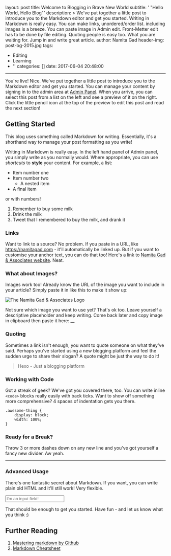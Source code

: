 layout: post
title: Welcome to Blogging in Brave New World
subtitle: ' "Hello World, Hello Blog"'
description: >
  We've put together a little post to introduce you to the Markdown editor and get you started. 
  Writing in Markdown is really easy. You can make links, unordered/order list.
  including images is a breeze. You can paste image in Admin edit.
  Front-Metter edit has to be done by file editing.
  Quoting people is easy too. What you are waiting for. Jump in and write great article.
author: Namita Gad
header-img: post-bg-2015.jpg
tags:
  - Editing
  - Learning
  - ''
categories: []
date: 2017-06-04 20:48:00
---
You're live! Nice. We've put together a little post to introduce you to the Markdown editor and get you started. You can manage your content by signing in to the admin area at [Admin Panel](/blog/admin/). When you arrive, you can select this post from a list on the left and see a preview of it on the right. Click the little pencil icon at the top of the preview to edit this post and read the next section!

## Getting Started

This blog uses something called Markdown for writing. Essentially, it's a shorthand way to manage your post formatting as you write!

Writing in Markdown is really easy. In the left hand panel of Admin panel, you simply write as you normally would. Where appropriate, you can use *shortcuts* to **style** your content. For example, a list:

* Item number one
* Item number two
    * A nested item
* A final item

or with numbers!

1. Remember to buy some milk
2. Drink the milk
3. Tweet that I remembered to buy the milk, and drank it

### Links

Want to link to a source? No problem. If you paste in a URL, like https://namitagad.com - it'll automatically be linked up. But if you want to customise your anchor text, you can do that too! Here's a link to [Namita Gad & Associates website](https://namitagad.com). Neat.

### What about Images?

Images work too! Already know the URL of the image you want to include in your article? Simply paste it in like this to make it show up:

![The Namita Gad & Associates Logo](https://www.namitagad.com/images/logo.png)

Not sure which image you want to use yet? That's ok too. Leave yourself a descriptive placeholder and keep writing. Come back later and copy image in clipboard then paste it here: __

### Quoting

Sometimes a link isn't enough, you want to quote someone on what they've said. Perhaps you've started using a new blogging platform and feel the sudden urge to share their slogan? A quote might be just the way to do it!

> Hexo - Just a blogging platform

### Working with Code

Got a streak of geek? We've got you covered there, too. You can write inline `<code>` blocks really easily with back ticks. Want to show off something more comprehensive? 4 spaces of indentation gets you there.

    .awesome-thing {
        display: block;
        width: 100%;
    }

### Ready for a Break? 

Throw 3 or more dashes down on any new line and you've got yourself a fancy new divider. Aw yeah.

---

### Advanced Usage

There's one fantastic secret about Markdown. If you want, you can write plain old HTML and it'll still work! Very flexible.

<input type="text" placeholder="I'm an input field!" />

That should be enough to get you started. Have fun - and let us know what you think :)

## Further Reading
1. [Mastering markdown by Github](https://guides.github.com/features/mastering-markdown/)
2. [Markdown Cheatsheet](https://github.com/adam-p/markdown-here/wiki/Markdown-Cheatsheet)
